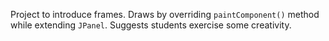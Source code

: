 Project to introduce frames. Draws by overriding `paintComponent()` method while extending `JPanel`. Suggests students exercise some creativity.
